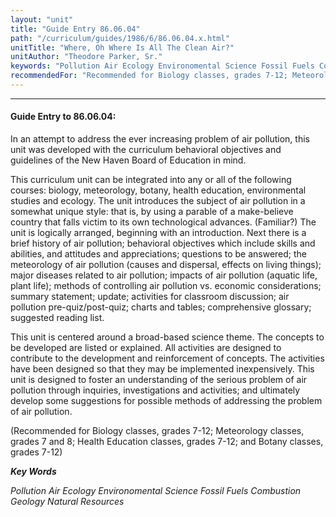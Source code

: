 ```yaml
---
layout: "unit"
title: "Guide Entry 86.06.04"
path: "/curriculum/guides/1986/6/86.06.04.x.html"
unitTitle: "Where, Oh Where Is All The Clean Air?"
unitAuthor: "Theodore Parker, Sr."
keywords: "Pollution Air Ecology Environomental Science Fossil Fuels Combustion Geology Natural Resources"
recommendedFor: "Recommended for Biology classes, grades 7-12; Meteorology classes, grades 7 and 8; Health Education classes, grades 7-12; and Botany classes, grades 7-12"
---
```

<body>
<hr/>
 <h4>
  Guide Entry to 86.06.04:
 </h4>
 In an attempt to address the ever increasing problem of air pollution, this unit was developed with the curriculum behavioral objectives and guidelines of the New Haven Board of Education in mind.
 <p>
  This curriculum unit can be integrated into any or all of the following courses: biology, meteorology, botany, health education, environmental studies and ecology. The unit introduces the subject of air pollution in a somewhat unique style: that is, by using a parable of a make-believe country that falls victim to its own technological advances. (Familiar?) The unit is logically arranged, beginning with an introduction. Next there is a brief history of air pollution; behavioral objectives which include skills and abilities, and attitudes and appreciations; questions to be answered; the meteorology of air pollution (causes and dispersal, effects on living things); major diseases related to air pollution; impacts of air pollution (aquatic life, plant life); methods of controlling air pollution vs. economic considerations; summary statement; update; activities for classroom discussion; air pollution pre-quiz/post-quiz; charts and tables; comprehensive glossary; suggested reading list.
 </p>
 <p>
  This unit is centered around a broad-based science theme. The concepts to be developed are listed or explained. All activities are designed to contribute to the development and reinforcement of concepts. The activities have been designed so that they may be implemented inexpensively. This unit is designed to foster an understanding of the serious problem of air pollution through inquiries, investigations and activities; and ultimately develop some suggestions for possible methods of addressing the problem of air pollution.
 </p>
 <p>
  (Recommended for Biology classes, grades 7-12; Meteorology classes, grades 7 and 8; Health Education classes, grades 7-12; and Botany classes, grades 7-12)
 </p>
<p>
  <b>
   <i>
    Key Words
   </i>
  </b>
  <br/>
 </p>
 <p>
  <i>
   Pollution Air Ecology Environomental Science Fossil Fuels Combustion Geology Natural Resources
  </i>
 </p>

</body>